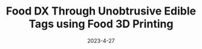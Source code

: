 ---
title: "Food DX Through Unobtrusive Edible Tags using Food 3D Printing"
authors:
- Parinya Punpongsanon
- Yamato Miyatake
- Daisuke Iwai
- Kosuke Sato

date: "2023-4-27"
doi: ""

# Schedule page publish date (NOT publication's date).
publishDate: "2023-10-27"

# Publication type.
# Legend: 
# 0 = Uncategorized
# 1 = Journal paper 
# 2 = Journal JP
# 3 = Conference Oral
# 4 = Conference demo
# 5 = Conference jp
# 6 = Book
# 7 = Book section
# 8 = Patent
# 9 = Press
publication_types: ["1"]

# Publication name and optional abbreviated publication name.
publication: "The ACM Symposium on User Interface Software and Technology (UIST)"
#publication_short: "UIST 2022"

# Summary. An optional shortened abstract.
summary: 
tags:
featured: true
url_pdf: "https://www.dropbox.com/s/0v4rypppd5t4pc8/UIST_2022_Interiqr_Miyatake.pdf?dl=0"

# Featured image
# To use, add an image named `featured.jpg/png` to your page's folder. 


# Associated Projects (optional).
#   Associate this publication with one or more of your projects.
#   Simply enter your project's folder or file name without extension.
#   E.g. `internal-project` references `content/project/internal-project/index.md`.
#   Otherwise, set `projects: []`.
projects: 
- interiqr

# Slides (optional).
#   Associate this publication with Markdown slides.
#   Simply enter your slide deck's filename without extension.
#   E.g. `slides: "example"` references `content/slides/example/index.md`.
#   Otherwise, set `slides: ""`.
# slides: example
---
